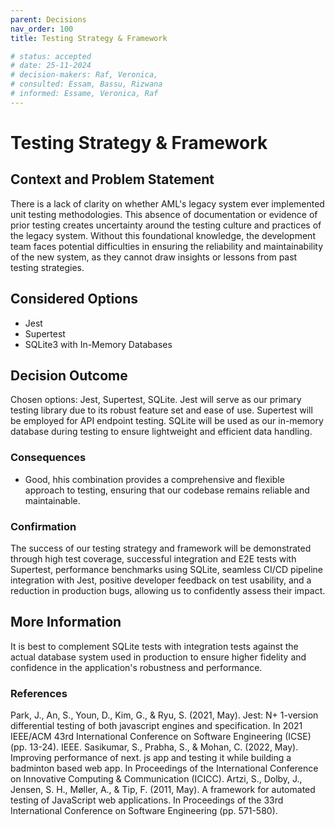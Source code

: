 ```yaml
---
parent: Decisions
nav_order: 100
title: Testing Strategy & Framework

# status: accepted
# date: 25-11-2024
# decision-makers: Raf, Veronica,
# consulted: Essam, Bassu, Rizwana
# informed: Essame, Veronica, Raf
---
```

<!-- markdownlint-disable-next-line MD025 -->
# Testing Strategy & Framework

## Context and Problem Statement

There is a lack of clarity on whether AML's legacy system ever implemented unit testing methodologies. This absence of documentation or evidence of prior testing creates uncertainty around the testing culture and practices of the legacy system. Without this foundational knowledge, the development team faces potential difficulties in ensuring the reliability and maintainability of the new system, as they cannot draw insights or lessons from past testing strategies.

## Considered Options

* Jest
* Supertest
* SQLite3 with In-Memory Databases

## Decision Outcome

Chosen options: Jest, Supertest, SQLite. Jest will serve as our primary testing library due to its robust feature set and ease of use. Supertest will be employed for API endpoint testing. SQLite will be used as our in-memory database during testing to ensure lightweight and efficient data handling.

### Consequences

* Good, hhis combination provides a comprehensive and flexible approach to testing, ensuring that our codebase remains reliable and maintainable.

### Confirmation

The success of our testing strategy and framework will be demonstrated through high test coverage, successful integration and E2E tests with Supertest, performance benchmarks using SQLite, seamless CI/CD pipeline integration with Jest, positive developer feedback on test usability, and a reduction in production bugs, allowing us to confidently assess their impact.

## More Information

It is best to complement SQLite tests with integration tests against the actual database system used in production to ensure higher fidelity and confidence in the application's robustness and performance.

### References

Park, J., An, S., Youn, D., Kim, G., & Ryu, S. (2021, May). Jest: N+ 1-version differential testing of both javascript engines and specification. In 2021 IEEE/ACM 43rd International Conference on Software Engineering (ICSE) (pp. 13-24). IEEE.
Sasikumar, S., Prabha, S., & Mohan, C. (2022, May). Improving performance of next. js app and testing it while building a badminton based web app. In Proceedings of the International Conference on Innovative Computing & Communication (ICICC).
Artzi, S., Dolby, J., Jensen, S. H., Møller, A., & Tip, F. (2011, May). A framework for automated testing of JavaScript web applications. In Proceedings of the 33rd International Conference on Software Engineering (pp. 571-580).
